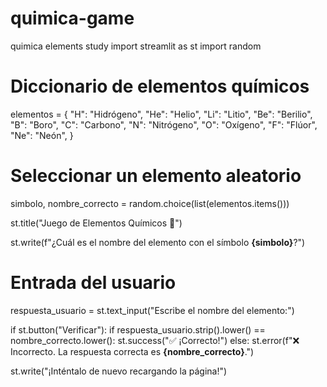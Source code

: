 # quimica-game
quimica elements study
import streamlit as st
import random

# Diccionario de elementos químicos
elementos = {
    "H": "Hidrógeno",
    "He": "Helio",
    "Li": "Litio",
    "Be": "Berilio",
    "B": "Boro",
    "C": "Carbono",
    "N": "Nitrógeno",
    "O": "Oxígeno",
    "F": "Flúor",
    "Ne": "Neón",
}

# Seleccionar un elemento aleatorio
simbolo, nombre_correcto = random.choice(list(elementos.items()))

st.title("Juego de Elementos Químicos 🧪")

st.write(f"¿Cuál es el nombre del elemento con el símbolo **{simbolo}**?")

# Entrada del usuario
respuesta_usuario = st.text_input("Escribe el nombre del elemento:")

if st.button("Verificar"):
    if respuesta_usuario.strip().lower() == nombre_correcto.lower():
        st.success("✅ ¡Correcto!")
    else:
        st.error(f"❌ Incorrecto. La respuesta correcta es **{nombre_correcto}**.")

st.write("¡Inténtalo de nuevo recargando la página!")

